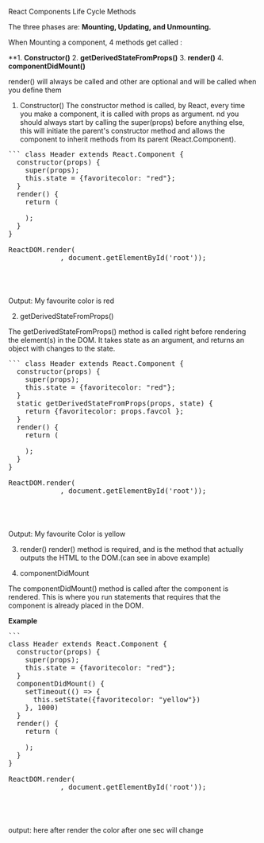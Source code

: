 React Components Life Cycle Methods

The three phases are:
**Mounting, Updating, and Unmounting.**

When Mounting a component, 4 methods get called :

**1. **Constructor()**
 2. **getDerivedStateFromProps()**
 3. **render()**
 4. **componentDidMount()** 

 render() will always be called and other are optional and will be called when you define them

1. Constructor()
The constructor method is called, by React, every time you make a component, it is called with props as argument.
nd you should always start by calling the super(props) before anything else, this will initiate the parent's constructor method and allows the component to inherit methods from its parent (React.Component).

<pre>``` class Header extends React.Component {
  constructor(props) {
    super(props);
    this.state = {favoritecolor: "red"};
  }
  render() {
    return (
      <!-- <h1>My Favorite Color is {this.state.favoritecolor}</h1> -->
    );
  }
}

ReactDOM.render(<Header />, document.getElementById('root'));
</pre>
Output: My favourite color is red


2. getDerivedStateFromProps()

The getDerivedStateFromProps() method is called right before rendering the element(s) in the DOM.
It takes state as an argument, and returns an object with changes to the state.

<pre>
``` class Header extends React.Component {
  constructor(props) {
    super(props);
    this.state = {favoritecolor: "red"};
  }
  static getDerivedStateFromProps(props, state) {
    return {favoritecolor: props.favcol };
  }
  render() {
    return (
      <!-- <h1>My Favorite Color is {this.state.favoritecolor}</h1> -->
    );
  }
}

ReactDOM.render(<Header favcol="yellow"/>, document.getElementById('root'));
</pre>

Output: My favourite Color is yellow


3. render()
render() method is required, and is the method that actually outputs the HTML to the DOM.(can see in above example)

4. componentDidMount

The componentDidMount() method is called after the component is rendered.
This is where you run statements that requires that the component is already placed in the DOM.

**Example**

<pre>
```
class Header extends React.Component {
  constructor(props) {
    super(props);
    this.state = {favoritecolor: "red"};
  }
  componentDidMount() {
    setTimeout(() => {
      this.setState({favoritecolor: "yellow"})
    }, 1000)
  }
  render() {
    return (
      <!-- <h1>My Favorite Color is {this.state.favoritecolor}</h1> -->
    );
  }
}

ReactDOM.render(<Header />, document.getElementById('root'));
</pre>

output: here after render the color after one sec will change

